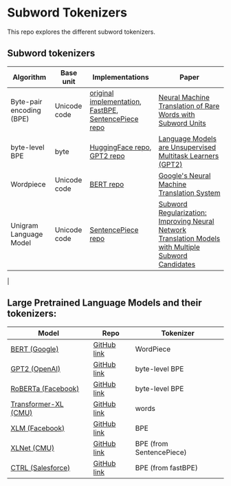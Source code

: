 # Subword Tokenizers

This repo explores the different subword tokenizers.

## Subword tokenizers

| Algorithm | Base unit | Implementations | Paper |
|-----------|-------|--------|--------------------|
|Byte-pair encoding (BPE)|Unicode code|[original implementation](https://github.com/rsennrich/subword-nmt), [FastBPE](https://github.com/glample/fastBPE), [SentencePiece repo](https://github.com/google/sentencepiece)|[Neural Machine Translation of Rare Words with Subword Units](https://arxiv.org/pdf/1508.07909.pdf)|
|byte-level BPE|byte|[HuggingFace repo](https://huggingface.co/transformers/_modules/transformers/tokenization_gpt2.html#GPT2Tokenizer), [GPT2 repo](https://github.com/openai/gpt-2/blob/master/src/encoder.py)|[Language Models are Unsupervised Multitask Learners (GPT2)](https://d4mucfpksywv.cloudfront.net/better-language-models/language-models.pdf)
|Wordpiece|Unicode code| [BERT repo](https://github.com/google-research/bert/blob/d66a146741588fb208450bde15aa7db143baaa69/tokenization.py) | [Google's Neural Machine Translation System](https://arxiv.org/pdf/1609.08144.pdf)|
| Unigram Language Model | Unicode code | [SentencePiece repo](https://github.com/google/sentencepiece)| [Subword Regularization: Improving Neural Network Translation Models with Multiple Subword Candidates](https://arxiv.org/pdf/1804.10959.pdf)|
|

## Large Pretrained Language Models and their tokenizers:

| Model | Repo | Tokenizer | 
|-------|------|-----------|
|[BERT (Google)](https://arxiv.org/pdf/1810.04805.pdf)|[GitHub link](https://github.com/google-research/bert) | WordPiece |
|[GPT2 (OpenAI)](https://d4mucfpksywv.cloudfront.net/better-language-models/language-models.pdf)|[GitHub link](https://github.com/openai/gpt-2)|byte-level BPE|
|[RoBERTa (Facebook)](https://arxiv.org/pdf/1907.11692)|[GitHub link](https://github.com/pytorch/fairseq/blob/master/examples/roberta/README.md)|byte-level BPE|
|[Transformer-XL (CMU)](https://arxiv.org/pdf/1901.02860.pdf)| [GitHub link](https://github.com/kimiyoung/transformer-xl)| words |
|[XLM (Facebook)](https://arxiv.org/pdf/1901.07291.pdf)|[GitHub link](https://github.com/facebookresearch/XLM)|BPE |
|[XLNet (CMU)](https://arxiv.org/pdf/1906.08237.pdf)|[GitHub link](https://github.com/zihangdai/xlnet)|BPE (from SentencePiece)|
|[CTRL (Salesforce)](https://arxiv.org/pdf/1909.05858.pdf)|[GitHub link](https://github.com/salesforce/ctrl)| BPE (from fastBPE)


